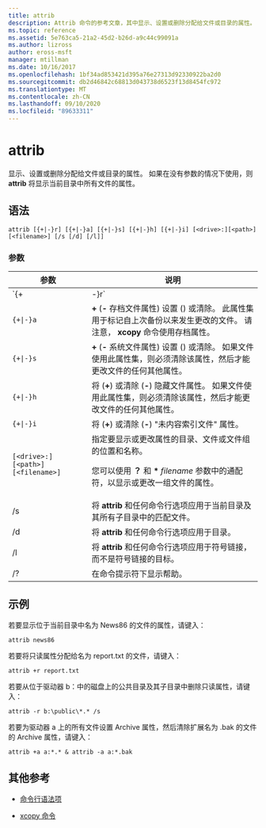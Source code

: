 ```yaml
---
title: attrib
description: Attrib 命令的参考文章，其中显示、设置或删除分配给文件或目录的属性。
ms.topic: reference
ms.assetid: 5e763ca5-21a2-45d2-b26d-a9c44c99091a
ms.author: lizross
author: eross-msft
manager: mtillman
ms.date: 10/16/2017
ms.openlocfilehash: 1bf34ad853421d395a76e27313d92330922ba2d0
ms.sourcegitcommit: db2d46842c68813d043738d6523f13d8454fc972
ms.translationtype: MT
ms.contentlocale: zh-CN
ms.lasthandoff: 09/10/2020
ms.locfileid: "89633311"
---
```

# <a name="attrib"></a>attrib

显示、设置或删除分配给文件或目录的属性。 如果在没有参数的情况下使用，则 **attrib** 将显示当前目录中所有文件的属性。

## <a name="syntax"></a>语法

```
attrib [{+|-}r] [{+|-}a] [{+|-}s] [{+|-}h] [{+|-}i] [<drive>:][<path>][<filename>] [/s [/d] [/l]]
```

### <a name="parameters"></a>参数

| 参数 | 说明 |
| --------- | ----------- |
| `{+|-}r` | 将 (**+**) 或清除 (**-**) 只读文件属性。 |
| `{+\|-}a` | **+** (**-** 存档文件属性) 设置 () 或清除。 此属性集用于标记自上次备份以来发生更改的文件。 请注意， **xcopy** 命令使用存档属性。 |
| `{+\|-}s` | **+** (**-** 系统文件属性) 设置 () 或清除。 如果文件使用此属性集，则必须清除该属性，然后才能更改文件的任何其他属性。 |
| `{+\|-}h` | 将 (**+**) 或清除 (**-**) 隐藏文件属性。 如果文件使用此属性集，则必须清除该属性，然后才能更改文件的任何其他属性。 |
| `{+\|-}i` | 将 (**+**) 或清除 (**-**) "未内容索引文件" 属性。 |
| `[<drive>:][<path>][<filename>]` | 指定要显示或更改属性的目录、文件或文件组的位置和名称。<p>您可以使用 **？** 和 **&#42;** *filename* 参数中的通配符，以显示或更改一组文件的属性。 |
| /s | 将 **attrib** 和任何命令行选项应用于当前目录及其所有子目录中的匹配文件。 |
| /d | 将 **attrib** 和任何命令行选项应用于目录。 |
| /l | 将 **attrib** 和任何命令行选项应用于符号链接，而不是符号链接的目标。 |
| /? | 在命令提示符下显示帮助。 |

## <a name="examples"></a>示例

若要显示位于当前目录中名为 News86 的文件的属性，请键入：

```
attrib news86
```

若要将只读属性分配给名为 report.txt 的文件，请键入：

```
attrib +r report.txt
```

若要从位于驱动器 b：中的磁盘上的公共目录及其子目录中删除只读属性，请键入：

```
attrib -r b:\public\*.* /s
```

若要为驱动器 a 上的所有文件设置 Archive 属性，然后清除扩展名为 .bak 的文件的 Archive 属性，请键入：

```
attrib +a a:*.* & attrib -a a:*.bak
```

## <a name="additional-references"></a>其他参考

- [命令行语法项](command-line-syntax-key.md)

- [xcopy 命令](xcopy.md)
